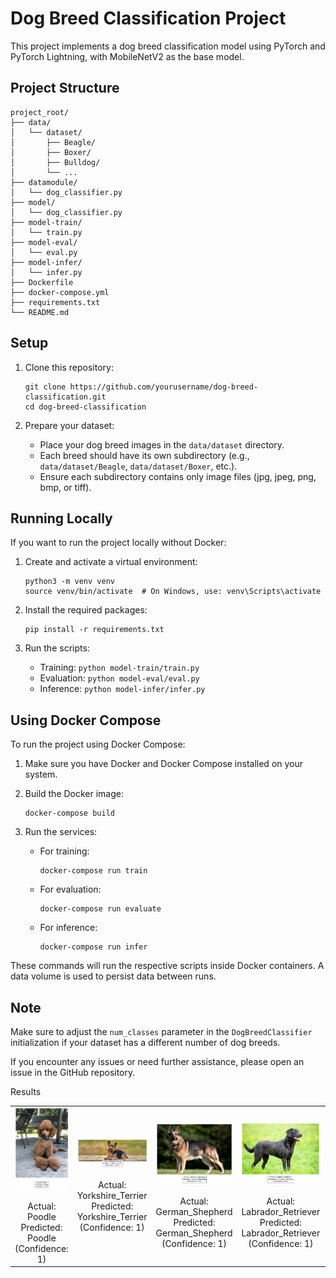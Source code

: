# Dog Breed Classification Project

This project implements a dog breed classification model using PyTorch and PyTorch Lightning, with MobileNetV2 as the base model.

## Project Structure

```
project_root/
├── data/
│   └── dataset/
│       ├── Beagle/
│       ├── Boxer/
│       ├── Bulldog/
│       └── ...
├── datamodule/
│   └── dog_classifier.py
├── model/
│   └── dog_classifier.py
├── model-train/
│   └── train.py
├── model-eval/
│   └── eval.py
├── model-infer/
│   └── infer.py
├── Dockerfile
├── docker-compose.yml
├── requirements.txt
└── README.md
```

## Setup

1. Clone this repository:
   ```
   git clone https://github.com/yourusername/dog-breed-classification.git
   cd dog-breed-classification
   ```

2. Prepare your dataset:
   - Place your dog breed images in the `data/dataset` directory.
   - Each breed should have its own subdirectory (e.g., `data/dataset/Beagle`, `data/dataset/Boxer`, etc.).
   - Ensure each subdirectory contains only image files (jpg, jpeg, png, bmp, or tiff).

## Running Locally

If you want to run the project locally without Docker:

1. Create and activate a virtual environment:
   ```
   python3 -m venv venv
   source venv/bin/activate  # On Windows, use: venv\Scripts\activate
   ```

2. Install the required packages:
   ```
   pip install -r requirements.txt
   ```

3. Run the scripts:
   - Training: `python model-train/train.py`
   - Evaluation: `python model-eval/eval.py`
   - Inference: `python model-infer/infer.py`

## Using Docker Compose

To run the project using Docker Compose:

1. Make sure you have Docker and Docker Compose installed on your system.

2. Build the Docker image:
   ```
   docker-compose build
   ```

3. Run the services:
   - For training:
     ```
     docker-compose run train
     ```
   - For evaluation:
     ```
     docker-compose run evaluate
     ```
   - For inference:
     ```
     docker-compose run infer
     ```

These commands will run the respective scripts inside Docker containers. A data volume is used to persist data between runs.

## Note

Make sure to adjust the `num_classes` parameter in the `DogBreedClassifier` initialization if your dataset has a different number of dog breeds.

If you encounter any issues or need further assistance, please open an issue in the GitHub repository.

Results

<table>
  <tr>
    <td><img src="predictions/sample_1_prediction.png" alt="Sample 1" width="100%"/><div style="text-align: center;"><br>Actual: Poodle <br> Predicted: Poodle <br> (Confidence: 1)</div></td>
    <td><img src="predictions/sample_2_prediction.png" alt="Sample 2" width="100%"/><div style="text-align: center;"><br>Actual: Yorkshire_Terrier <br> Predicted: Yorkshire_Terrier <br> (Confidence: 1)</div></td>
    <td><img src="predictions/sample_3_prediction.png" alt="Sample 3" width="100%"/><div style="text-align: center;"><br>Actual: German_Shepherd <br> Predicted: German_Shepherd <br> (Confidence: 1)</div></td>
    <td><img src="predictions/sample_4_prediction.png" alt="Sample 4" width="100%"/><div style="text-align: center;"><br>Actual: Labrador_Retriever <br> Predicted: Labrador_Retriever <br> (Confidence: 1)</div></td>
    <td><img src="predictions/sample_5_prediction.png" alt="Sample 5" width="100%"/><div style="text-align: center;"><br>Actual: Golden_Retriever <br> Predicted: Golden_Retriever <br> (Confidence: 1)</div></td>
    <td><img src="predictions/sample_6_prediction.png" alt="Sample 6" width="100%"/><div style="text-align: center;"><br>Actual: Yorkshire_Terrier <br> Predicted: Yorkshire_Terrier <br> (Confidence: 1)</div></td>
    <td><img src="predictions/sample_7_prediction.png" alt="Sample 7" width="100%"/><div style="text-align: center;"><br>Actual: Labrador_Retriever <br> Predicted: Labrador_Retriever <br> (Confidence: 1)</div></td>
    <td><img src="predictions/sample_8_prediction.png" alt="Sample 8" width="100%"/><div style="text-align: center;"><br>Actual: Dachshund <br> Predicted: Dachshund <br> (Confidence: 1)</div></td>
    <td><img src="predictions/sample_9_prediction.png" alt="Sample 9" width="100%"/><div style="text-align: center;"><br>Actual: German_Shepherd <br> Predicted: German_Shepherd <br> (Confidence: 1)</div></td>
    <td><img src="predictions/sample_10_prediction.png" alt="Sample 10" width="100%"/><div style="text-align: center;"><br>Actual: Labrador_Retriever <br> Predicted: Labrador_Retriever <br> (Confidence: 1)</div></td>
  </tr>
</table>